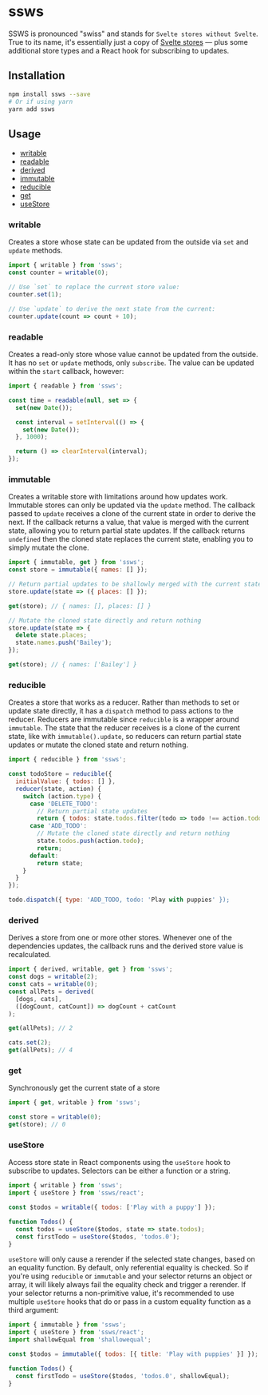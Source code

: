 # ssws

SSWS is pronounced "swiss" and stands for `Svelte stores without Svelte`. True to its name, it's essentially just a copy of [Svelte stores](https://svelte.dev/docs#svelte_store) — plus some additional store types and a React hook for subscribing to updates.

## Installation

```sh
npm install ssws --save
# Or if using yarn
yarn add ssws
```

## Usage

- [writable](#writable)
- [readable](#readable)
- [derived](#derived)
- [immutable](#immutable)
- [reducible](#reducible)
- [get](#get)
- [useStore](#usestore)

### writable

Creates a store whose state can be updated from the outside via `set` and `update` methods.

```js
import { writable } from 'ssws';
const counter = writable(0);

// Use `set` to replace the current store value:
counter.set(1);

// Use `update` to derive the next state from the current:
counter.update(count => count + 10);
```

### readable

Creates a read-only store whose value cannot be updated from the outside. It has no `set` or `update` methods, only `subscribe`. The value can be updated within the `start` callback, however:

```js
import { readable } from 'ssws';

const time = readable(null, set => {
  set(new Date());

  const interval = setInterval(() => {
    set(new Date());
  }, 1000);

  return () => clearInterval(interval);
});
```

### immutable

Creates a writable store with limitations around how updates work. Immutable stores can only be updated via the `update` method. The callback passed to `update` receives a clone of the current state in order to derive the next. If the callback returns a value, that value is merged with the current state, allowing you to return partial state updates. If the callback returns `undefined` then the cloned state replaces the current state, enabling you to simply mutate the clone.

```js
import { immutable, get } from 'ssws';
const store = immutable({ names: [] });

// Return partial updates to be shallowly merged with the current state
store.update(state => ({ places: [] });

get(store); // { names: [], places: [] }

// Mutate the cloned state directly and return nothing
store.update(state => {
  delete state.places;
  state.names.push('Bailey');
});

get(store); // { names: ['Bailey'] }
```

### reducible

Creates a store that works as a reducer. Rather than methods to set or update state directly, it has a `dispatch` method to pass actions to the reducer. Reducers are immutable since `reducible` is a wrapper around `immutable`. The state that the reducer receives is a clone of the current state, like with `immutable().update`, so reducers can return partial state updates or mutate the cloned state and return nothing.

```js
import { reducible } from 'ssws';

const todoStore = reducible({
  initialValue: { todos: [] },
  reducer(state, action) {
    switch (action.type) {
      case 'DELETE_TODO':
        // Return partial state updates
        return { todos: state.todos.filter(todo => todo !== action.todo) };
      case 'ADD_TODO':
        // Mutate the cloned state directly and return nothing
        state.todos.push(action.todo);
        return;
      default:
        return state;
    }
  }
});

todo.dispatch({ type: 'ADD_TODO, todo: 'Play with puppies' });
```

### derived

Derives a store from one or more other stores. Whenever one of the dependencies updates, the callback runs and the derived store value is recalculated.

```js
import { derived, writable, get } from 'ssws';
const dogs = writable(2);
const cats = writable(0);
const allPets = derived(
  [dogs, cats],
  ([dogCount, catCount]) => dogCount + catCount
);

get(allPets); // 2

cats.set(2);
get(allPets); // 4
```

### get

Synchronously get the current state of a store

```js
import { get, writable } from 'ssws';

const store = writable(0);
get(store); // 0
```

### useStore

Access store state in React components using the `useStore` hook to subscribe to updates. Selectors can be either a function or a string.

```js
import { writable } from 'ssws';
import { useStore } from 'ssws/react';

const $todos = writable({ todos: ['Play with a puppy'] });

function Todos() {
  const todos = useStore($todos, state => state.todos);
  const firstTodo = useStore($todos, 'todos.0');
}
```

`useStore` will only cause a rerender if the selected state changes, based on an equality function. By default, only referential equality is checked. So if you're using `reducible` or `immutable` and your selector returns an object or array, it will likely always fail the equality check and trigger a rerender. If your selector returns a non-primitive value, it's recommended to use multiple `useStore` hooks that do or pass in a custom equality function as a third argument:

```js
import { immutable } from 'ssws';
import { useStore } from 'ssws/react';
import shallowEqual from 'shallowequal';

const $todos = immutable({ todos: [{ title: 'Play with puppies' }] });

function Todos() {
  const firstTodo = useStore($todos, 'todos.0', shallowEqual);
}
```
